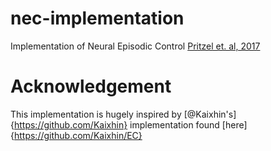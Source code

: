# nec-implementation
Implementation of Neural Episodic Control [Pritzel et. al, 2017](http://proceedings.mlr.press/v70/pritzel17a.html)

# Acknowledgement
This implementation is hugely inspired by [@Kaixhin's]{https://github.com/Kaixhin} implementation found [here]{https://github.com/Kaixhin/EC}
